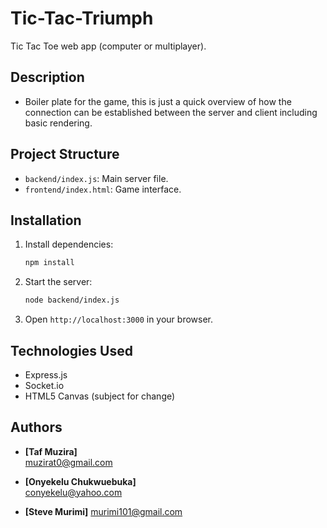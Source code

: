 # Tic-Tac-Triumph
Tic Tac Toe web app (computer or multiplayer).

## Description
- Boiler plate for the game, this is just a quick overview of how the connection can be established between the server and client including basic rendering.

## Project Structure
- `backend/index.js`: Main server file.
- `frontend/index.html`: Game interface.

## Installation
1. Install dependencies:
    ```sh
    npm install
    ```
2. Start the server:
    ```sh
    node backend/index.js
    ```
3. Open `http://localhost:3000` in your browser.

## Technologies Used
- Express.js
- Socket.io
- HTML5 Canvas (subject for change)

## Authors
- **[Taf Muzira]**  
[muzirat0@gmail.com](mailto:muzirat0@gmail.com)

- **[Onyekelu Chukwuebuka]**  
[conyekelu@yahoo.com](mailto:conyekelu@yahoo.com)

- **[Steve Murimi]**
[murimi101@gmail.com](mailto:murimi101@gmail.com)
